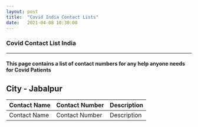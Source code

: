 ```yaml
---
layout: post 
title:  "Covid India Contact Lists"
date:   2021-04-08 10:30:00 
---
```


### Covid Contact List India 

---

#### This page contains a list of contact numbers for any help anyone needs for Covid Patients

## City - Jabalpur
| Contact Name | Contact Number | Description |
| ----------- | ----------- |----------- |
| Contact Name | Contact Number | Description |




